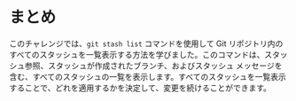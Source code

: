 # まとめ

このチャレンジでは、`git stash list` コマンドを使用して Git リポジトリ内のすべてのスタッシュを一覧表示する方法を学びました。このコマンドは、スタッシュ参照、スタッシュが作成されたブランチ、およびスタッシュ メッセージを含む、すべてのスタッシュの一覧を表示します。すべてのスタッシュを一覧表示することで、どれを適用するかを決定して、変更を続けることができます。
